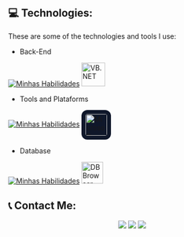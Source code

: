 ## :computer: Technologies:

These are some of the technologies and tools I use:

- Back-End

[![Minhas Habilidades](https://skillicons.dev/icons?i=python,dotnet)](https://skillicons.dev) 
<a href="https://learn.microsoft.com/dotnet/visual-basic/">
  <img src="https://upload.wikimedia.org/wikipedia/commons/4/40/VB.NET_Logo.svg" alt="VB.NET" width="48"/>
</a>



- Tools and Plataforms

[![Minhas Habilidades](https://skillicons.dev/icons?i=pycharm,vscode,visualstudio)](https://skillicons.dev)
<a href="https://www.microsoft.com/microsoft-365/access" title="Microsoft Access">
  <img
    src="https://upload.wikimedia.org/wikipedia/commons/f/f1/Microsoft_Office_Access_%282019-present%29.svg"
    alt="Microsoft Access"
    height="44"
    style="padding:8px;background:#0f172a;border-radius:12px;margin-right:8px;vertical-align:middle;">
</a>



- Database

[![Minhas Habilidades](https://skillicons.dev/icons?i=mysql)](https://skillicons.dev)
<a href="https://sqlitebrowser.org/" title="DB Browser for SQLite">
  <img src="./assets/icons/db-browser.png" alt="DB Browser for SQLite" height="44">
</a>




## 📞 Contact Me:
<div align="center"> 
  <a href="https://api.whatsapp.com/send/?phone=%2B5511978470917&text&app_absent=0" target="_blank"><img src="https://img.shields.io/badge/WhatsApp-25D366?style=for-the-badge&logo=whatsapp&logoColor=white" target="_blank"></a>
  <a href = "mailto:lukasserete@gmail.com"><img src="https://img.shields.io/badge/-Gmail-%23333?style=for-the-badge&logo=gmail&logoColor=white" target="_blank"></a>
  <a href="https://www.linkedin.com/in/lucasserete/" target="_blank"><img src="https://img.shields.io/badge/-LinkedIn-%230077B5?style=for-the-badge&logo=linkedin&logoColor=white" target="_blank"></a>   
</div>
